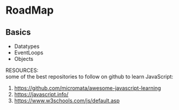 # RoadMap
## Basics
- Datatypes
- EventLoops
- Objects

RESOURCES:<br>
some of the best repositories to follow on github to learn JavaScript:<br>
1) https://github.com/micromata/awesome-javascript-learning
2) https://javascript.info/
3) https://www.w3schools.com/js/default.asp

